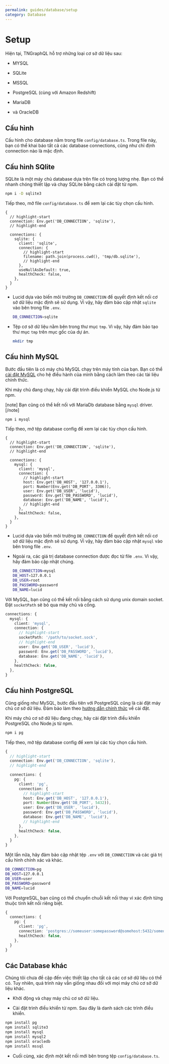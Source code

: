 ```yaml
---
permalink: guides/database/setup
category: Database
---
```


# Setup
Hiện tại, TNGraphQL hỗ trợ những loại cơ sở dữ liệu sau:

- MYSQL
- SQLite
- MSSQL
- PostgreSQL (cùng với Amazon Redshift)
- MariaDB

- và OracleDB

## Cấu hình

Cấu hình cho database nằm trong file `config/database.ts`.
Trong file này, bạn có thể khai báo tất cả các database connections, cũng như chỉ định connection nào là mặc định.

## Cấu hình SQlite
SQLite là một máy chủ database dựa trên file có trọng lượng nhẹ.
Bạn có thể nhanh chóng thiết lập và chạy SQLite bằng cách cài đặt từ npm.

```sh
npm i -D sqlite3
```

Tiếp theo, mở file `config/database.ts` để xem lại các tùy chọn cấu hình.

```ts{}{config/database.ts}
{
  // highlight-start
  connection: Env.get('DB_CONNECTION', 'sqlite'),
  // highlight-end

  connections: {
    sqlite: {
      client: 'sqlite',
      connection: {
        // highlight-start
        filename: path.join(process.cwd(), 'tmp/db.sqlite'),
        // highlight-end
      },
      useNullAsDefault: true,
      healthCheck: false,
    },
  }
}
```
- Lucid dựa vào biến môi trường `DB_CONNECTION` để quyết định kết nối cơ sở dữ liệu mặc định sẽ sử dụng.
Vì vậy, hãy đảm bảo cập nhật `sqlite` vào bên trong file `.env`.
  ```sh
  DB_CONNECTION=sqlite
  ```
  
- Tệp cơ sở dữ liệu nằm bên trong thư mục `tmp`. Vì vậy, hãy đảm bảo tạo thư mục `tmp` trên mục gốc của dự án.
  ```sh
  mkdir tmp
  ```

## Cấu hình MySQL

Bước đầu tiên là có máy chủ MySQL chạy trên máy tính của bạn.
Bạn có thể [cài đặt MySQL](https://dev.mysql.com/downloads/installer/)
cho hệ điều hành của mình bằng cách làm theo các tài liệu chính thức.

Khi máy chủ đang chạy, hãy cài đặt trình điều khiển MySQL cho Node.js từ npm.

[note]
Bạn cũng có thể kết nối với MariaDb database bằng `mysql` driver.
[/note]

```sh
npm i mysql
```

Tiếp theo, mở tệp database config để xem lại các tùy chọn cấu hình.

```ts{}{config/database.ts}
{
  // highlight-start
  connection: Env.get('DB_CONNECTION', 'sqlite'),
  // highlight-end

  connections: {
    mysql: {
      client: 'mysql',
      connection: {
        // highlight-start
        host: Env.get('DB_HOST', '127.0.0.1'),
        port: Number(Env.get('DB_PORT', 3306)),
        user: Env.get('DB_USER', 'lucid'),
        password: Env.get('DB_PASSWORD', 'lucid'),
        database: Env.get('DB_NAME', 'lucid'),
        // highlight-end
      },
      healthCheck: false,
    },
  }
}
```

- Lucid dựa vào biến môi trường `DB_CONNECTION` để quyết định kết nối cơ sở dữ liệu mặc định sẽ sử dụng.
Vì vậy, hãy đảm bảo cập nhật `mysql` vào bên trong file `.env`.

- Ngoài ra, các giá trị database connection được đọc từ file `.env`. Vì vậy, hãy đảm bảo cập nhật chúng.
  ```sh
  DB_CONNECTION=mysql
  DB_HOST=127.0.0.1
  DB_USER=root
  DB_PASSWORD=password
  DB_NAME=lucid
  ```

Với MySQL, bạn cũng có thể kết nối bằng cách sử dụng unix domain socket. Đặt `socketPath` sẽ bỏ qua máy chủ và cổng.

```ts
connections: {
  mysql: {
    client: 'mysql',
    connection: {
      // highlight-start
      socketPath: '/path/to/socket.sock',
      // highlight-end
      user: Env.get('DB_USER', 'lucid'),
      password: Env.get('DB_PASSWORD', 'lucid'),
      database: Env.get('DB_NAME', 'lucid'),
    },
    healthCheck: false,
  },
}
```

## Cấu hình PostgreSQL
Cũng giống như MySQL, bước đầu tiên với PostgreSQL cũng là cài đặt máy chủ cơ sở dữ liệu.
Đảm bảo làm theo [hướng dẫn chính thức](https://www.postgresql.org/download/) về cài đặt.

Khi máy chủ cơ sở dữ liệu đang chạy, hãy cài đặt trình điều khiển PostgreSQL cho Node.js từ npm.

```sh
npm i pg
```

Tiếp theo, mở tệp database config để xem lại các tùy chọn cấu hình.

```ts
{
  // highlight-start
  connection: Env.get('DB_CONNECTION', 'sqlite'),
  // highlight-end

  connections: {
    pg: {
      client: 'pg',
      connection: {
        // highlight-start
        host: Env.get('DB_HOST', '127.0.0.1'),
        port: Number(Env.get('DB_PORT', 5432)),
        user: Env.get('DB_USER', 'lucid'),
        password: Env.get('DB_PASSWORD', 'lucid'),
        database: Env.get('DB_NAME', 'lucid'),
        // highlight-end
      },
      healthCheck: false,
    },
  }
}
```

Một lần nữa, hãy đảm bảo cập nhật tệp `.env` với `DB_CONNECTION` và các giá trị cấu hình chính xác và khác.

```sh
DB_CONNECTION=pg
DB_HOST=127.0.0.1
DB_USER=user
DB_PASSWORD=password
DB_NAME=lucid
```

Với PostgreSQL, bạn cũng có thể chuyển chuỗi kết nối thay vì xác định từng thuộc tính kết nối riêng biệt.

```ts
{
  connections: {
    pg: {
      client: 'pg',
      connection: 'postgres://someuser:somepassword@somehost:5432/somedatabase',
      healthCheck: false,
    },    
  }
}
```

## Các Database khác

Chúng tôi chưa đề cập đến việc thiết lập cho tất cả các cơ sở dữ liệu có thể có.
Tuy nhiên, quá trình này vẫn giống nhau đối với mọi máy chủ cơ sở dữ liệu khác.

- Khởi động và chạy máy chủ cơ sở dữ liệu.

- Cài đặt trình điều khiển từ npm. Sau đây là danh sách các trình điều khiển.

```sh
npm install pg
npm install sqlite3
npm install mysql
npm install mysql2
npm install oracledb
npm install mssql
```

- Cuối cùng, xác định một kết nối mới bên trong tệp `config/database.ts`.